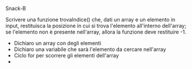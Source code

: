 Snack-B

Scrivere una funzione trovaIndice() che, dati un array e un elemento in input, restituisca la posizione in cui si trova l'elemento all'interno dell'array; se l'elemento non è presente nell'array, allora la funzione deve restituire -1.

- Dichiaro un array con degli elementi
- Dichiaro una variabile che sarà l'elemento da cercare nell'array
- Ciclo for per scorrere gli elementi dell'array
-
